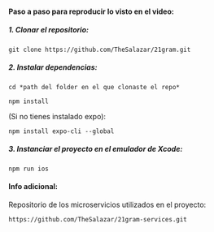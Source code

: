 #### Paso a paso para reproducir lo visto en el video:

##### 1. Clonar el repositorio:
    git clone https://github.com/TheSalazar/21gram.git

##### 2. Instalar dependencias:
    cd *path del folder en el que clonaste el repo*

    npm install

(Si no tienes instalado expo):

    npm install expo-cli --global 

##### 3. Instanciar el proyecto en el emulador de Xcode:

    npm run ios


#### Info adicional:

Repositorio de los microservicios utilizados en el proyecto:

    https://github.com/TheSalazar/21gram-services.git
